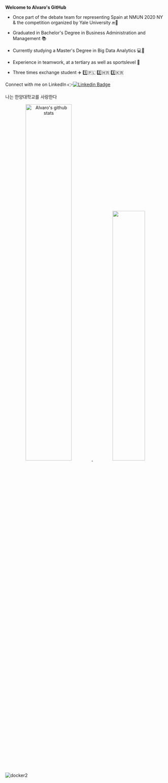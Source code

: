 **Welcome to Alvaro's GitHub**
- Once part of the debate team for representing Spain at NMUN 2020 NY & the competition organized by Yale University 🔚:loudspeaker:

- Graduated in Bachelor's Degree in Business Administration and Management :books:

- Currently studying a Master's Degree in Big Data Analytics :computer::snake:

- Experience in teamwork, at a tertiary as well as sportslevel :basketball:

- Three times exchange student :airplane: 1️⃣🇵🇱 2️⃣🇭🇷 3️⃣🇰🇷

Connect with me on LinkedIn 👉[![Linkedin Badge](https://img.shields.io/badge/-Alvaro-blue?style=flat-square&logo=Linkedin&logoColor=white&link=https://www.linkedin.com/in/chiquillo/)](https://www.linkedin.com/in/chiquillo/)

나는 한양대학교를 사랑한다

 <p align="center"><a href="https://github.com/alozk/github-readme-stats">
<img src="https://github-readme-stats.vercel.app/api?username=alozk&show_icons=true&include_all_commits=true&theme=darkblue&hide_border=true" alt="Alvaro's github stats" width="53.65%"/> </a>
<a href="https://github.com/alozk/github-readme-stats">
<img width="44.9%" src="https://github-readme-stats.vercel.app/api/top-langs/?username=alozk&layout=compact&theme=darkblue&hide_border=true"  /></a>
  
</p>
 
 ![docker2](https://user-images.githubusercontent.com/90872140/144129712-acab717d-cbf5-4640-9b67-8af292bc14c1.gif)
